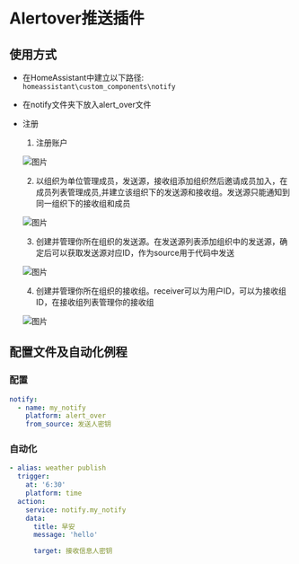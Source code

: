 # Alertover推送插件

## 使用方式

- 在HomeAssistant中建立以下路径: `homeassistant\custom_components\notify`
- 在notify文件夹下放入alert_over文件
- 注册

    1. 注册账户

    ![图片](https://www.alertover.com/static/imgs/pages/pic01.png)

    2. 以组织为单位管理成员，发送源，接收组添加组织然后邀请成员加入，在成员列表管理成员,并建立该组织下的发送源和接收组。发送源只能通知到同一组织下的接收组和成员

    ![图片](https://www.alertover.com/static/imgs/pages/pic02.png)

    3. 创建并管理你所在组织的发送源。在发送源列表添加组织中的发送源，确定后可以获取发送源对应ID，作为source用于代码中发送

    ![图片](https://www.alertover.com/static/imgs/pages/pic03.png)
    
    4. 创建并管理你所在组织的接收组。receiver可以为用户ID，可以为接收组ID，在接收组列表管理你的接收组

    ![图片](https://www.alertover.com/static/imgs/pages/pic04.png)

## 配置文件及自动化例程

### 配置

```yaml
notify:
  - name: my_notify
    platform: alert_over
    from_source: 发送人密钥
```

### 自动化

```yaml
- alias: weather publish
  trigger:
    at: '6:30'
    platform: time
  action:
    service: notify.my_notify
    data:
      title: 早安
      message: 'hello'

      target: 接收信息人密钥
```

